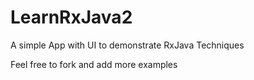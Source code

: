 # LearnRxJava2
A simple App with UI to demonstrate RxJava Techniques 

Feel free to fork and add more examples
